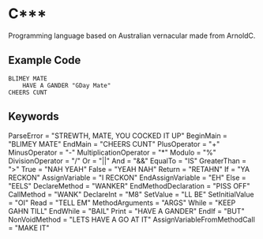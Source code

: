 # C***

Programming language based on Australian vernacular made from ArnoldC.

## Example Code

	BLIMEY MATE
		HAVE A GANDER "GDay Mate"
	CHEERS CUNT

## Keywords

ParseError = "STREWTH, MATE, YOU COCKED IT UP"
BeginMain = "BLIMEY MATE"
EndMain = "CHEERS CUNT"
PlusOperator = "+"
MinusOperator = "-"
MultiplicationOperator = "*"
Modulo = "%"
DivisionOperator = "/"
Or = "||"
And = "&&"
EqualTo = "IS"
GreaterThan = ">"
True = "NAH YEAH"
False = "YEAH NAH"
Return = "RETAHN"
If = "YA RECKON"
AssignVariable = "I RECKON"
EndAssignVariable = "EH"
Else = "EELS"
DeclareMethod = "WANKER"
EndMethodDeclaration = "PISS OFF"
CallMethod = "WANK"
DeclareInt = "M8"
SetValue = "LL BE"
SetInitialValue = "OI"
Read = "TELL EM"
MethodArguments = "ARGS"
While = "KEEP GAHN TILL"
EndWhile = "BAIL"
Print = "HAVE A GANDER"
EndIf = "BUT"
NonVoidMethod = "LETS HAVE A GO AT IT"
AssignVariableFromMethodCall = "MAKE IT"
